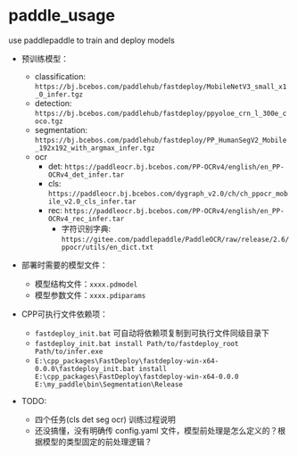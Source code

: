# paddle_usage
use paddlepaddle to train and deploy models

- 预训练模型：
  - classification: `https://bj.bcebos.com/paddlehub/fastdeploy/MobileNetV3_small_x1_0_infer.tgz`
  - detection: `https://bj.bcebos.com/paddlehub/fastdeploy/ppyoloe_crn_l_300e_coco.tgz`
  - segmentation: `https://bj.bcebos.com/paddlehub/fastdeploy/PP_HumanSegV2_Mobile_192x192_with_argmax_infer.tgz`
  - ocr
    - det: `https://paddleocr.bj.bcebos.com/PP-OCRv4/english/en_PP-OCRv4_det_infer.tar`
    - cls: `https://paddleocr.bj.bcebos.com/dygraph_v2.0/ch/ch_ppocr_mobile_v2.0_cls_infer.tar`
    - rec: `https://paddleocr.bj.bcebos.com/PP-OCRv4/english/en_PP-OCRv4_rec_infer.tar`
      - 字符识别字典: `https://gitee.com/paddlepaddle/PaddleOCR/raw/release/2.6/ppocr/utils/en_dict.txt`

- 部署时需要的模型文件：
  - 模型结构文件：`xxxx.pdmodel`
  - 模型参数文件：`xxxx.pdiparams`

- CPP可执行文件依赖项：
  - `fastdeploy_init.bat` 可自动将依赖项复制到可执行文件同级目录下
  - `fastdeploy_init.bat install Path/to/fastdeploy_root Path/to/infer.exe`
  - `E:\cpp_packages\FastDeploy\fastdeploy-win-x64-0.0.0\fastdeploy_init.bat install E:\cpp_packages\FastDeploy\fastdeploy-win-x64-0.0.0 E:\my_paddle\bin\Segmentation\Release`

- TODO:
  - 四个任务(cls det seg ocr) 训练过程说明
  - 还没搞懂，没有明确传 config.yaml 文件，模型前处理是怎么定义的？根据模型的类型固定的前处理逻辑？